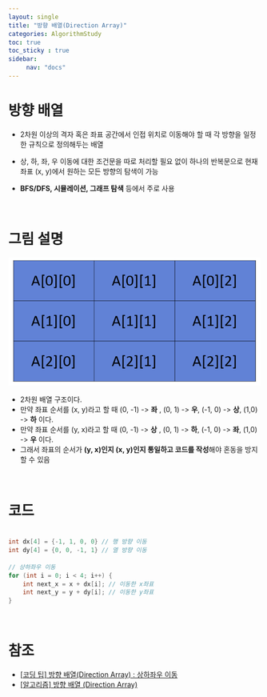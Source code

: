 ```yaml
---
layout: single
title: "방향 배열(Direction Array)"
categories: AlgorithmStudy
toc: true
toc_sticky : true
sidebar:
     nav: "docs"
---
```


# 방향 배열
- 2차원 이상의 격자 혹은 좌표 공간에서 인접 위치로 이동해야 할 때 각 방향을 일정한 규칙으로 정의해두는 배열
- 상, 하, 좌, 우 이동에 대한 조건문을 따로 처리할 필요 없이 하나의 반복문으로 현재 좌표 (x, y)에서 원하는 모든 방향의 탐색이 가능

- **BFS/DFS, 시뮬레이션, 그래프 탐색** 등에서 주로 사용

<br>

# 그림 설명
![sample](\images\2025-07-02-StudyDirction_Array\sample0.png)
- 2차원 배열 구조이다.
- 만약 좌표 순서를 (x, y)라고 할 때 (0, -1) -> **좌** , (0, 1) -> **우**, (-1, 0) -> **상**, (1,0) -> **하** 이다.
- 만약 좌표 순서를 (y, x)라고 할 때 (0, -1) -> **상** , (0, 1) -> **하**, (-1, 0) -> **좌**, (1,0) -> **우** 이다.
- 그래서 좌표의 순서가 **(y, x)인지 (x, y)인지 통일하고 코드를 작성**해야 혼동을 방지할 수 있음

<br>

# 코드
~~~c++

int dx[4] = {-1, 1, 0, 0} // 행 방향 이동
int dy[4] = {0, 0, -1, 1} // 열 방향 이동

// 상하좌우 이동
for (int i = 0; i < 4; i++) {
	int next_x = x + dx[i]; // 이동한 x좌표
	int next_y = y + dy[i]; // 이동한 y좌표
}
~~~

<br>

# 참조
- [[코딩 팁] 방향 배열(Direction Array) : 상하좌우 이동](https://kangworld.tistory.com/69)
- [[알고리즘] 방향 배열 (Direction Array)](https://devkuk.tistory.com/17#%EB%B0%A9%ED%96%A5-%EB%B0%B0%EC%97%B4%EC%9D%98-%EC%9D%BC%EB%B0%98%ED%99%94)